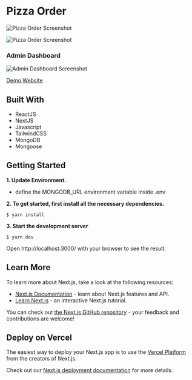 # Pizza Order

![Pizza Order Screenshot](https://user-images.githubusercontent.com/72729349/154022792-0f18b2e4-b1e9-4484-9ab7-fa884a7b41e8.png)

![Pizza Order Screenshot](https://user-images.githubusercontent.com/72729349/154022915-ac47796c-3444-4f1f-9e2c-ca09374b9dd3.png)

### Admin Dashboard

![Admin Dashboard Screenshot](https://user-images.githubusercontent.com/72729349/154023188-cf0de682-0f64-4ed7-b136-91ab20c04390.png)

[Demo Website](https://food-ordering-app-nextjs-gold.vercel.app//)

## Built With

-   ReactJS
-   NextJS
-   Javascript
-   TailwindCSS
-   MongoDB
-   Mongoose

## Getting Started

**1. Update Environment.**

-   define the MONGODB_URL environment variable inside .env

**2. To get started, first install all the necessary dependencies.**

```
$ yarn install
```

**3. Start the development server**

```
$ yarn dev
```

Open http://localhost:3000/ with your browser to see the result.

## Learn More

To learn more about Next.js, take a look at the following resources:

-   [Next.js Documentation](https://nextjs.org/docs) - learn about Next.js features and API.
-   [Learn Next.js](https://nextjs.org/learn) - an interactive Next.js tutorial.

You can check out [the Next.js GitHub repository](https://github.com/vercel/next.js/) - your feedback and contributions are welcome!

## Deploy on Vercel

The easiest way to deploy your Next.js app is to use the [Vercel Platform](https://vercel.com/new?utm_medium=default-template&filter=next.js&utm_source=create-next-app&utm_campaign=create-next-app-readme) from the creators of Next.js.

Check out our [Next.js deployment documentation](https://nextjs.org/docs/deployment) for more details.
